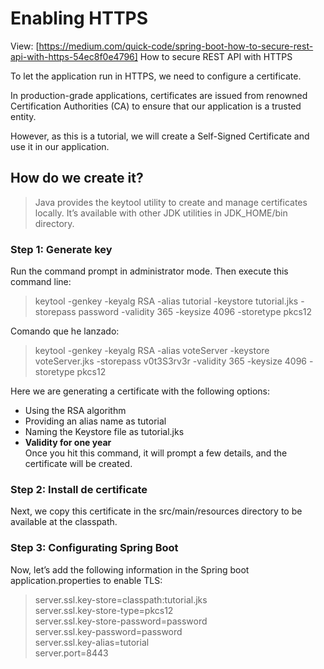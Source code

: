 # Enabling HTTPS
View: [https://medium.com/quick-code/spring-boot-how-to-secure-rest-api-with-https-54ec8f0e4796]  How to secure REST API with HTTPS

To let the application run in HTTPS, we need to configure a certificate.

In production-grade applications, certificates are issued from renowned Certification Authorities (CA) to ensure that our application is a trusted entity.

However, as this is a tutorial, we will create a Self-Signed Certificate and use it in our application.

## How do we create it?
> Java provides the keytool utility to create and manage certificates locally. It’s available with other JDK utilities in JDK_HOME/bin directory.

### Step 1: Generate key  
Run the command prompt in administrator mode. Then execute this command line:

> keytool -genkey -keyalg RSA -alias tutorial -keystore tutorial.jks -storepass password -validity 365 -keysize 4096 -storetype pkcs12  

Comando que he lanzado:
> keytool -genkey -keyalg RSA -alias voteServer -keystore voteServer.jks -storepass v0t3S3rv3r -validity 365 -keysize 4096 -storetype pkcs12  

Here we are generating a certificate with the following options:

- Using the RSA algorithm
- Providing an alias name as tutorial
- Naming the Keystore file as tutorial.jks
- **Validity for one year**  
Once you hit this command, it will prompt a few details, and the certificate will be created.

### Step 2: Install de certificate  
Next, we copy this certificate in the src/main/resources directory to be available at the classpath.

### Step 3: Configurating Spring Boot  
Now, let’s add the following information in the Spring boot application.properties to enable TLS:

> server.ssl.key-store=classpath:tutorial.jks  
> server.ssl.key-store-type=pkcs12  
> server.ssl.key-store-password=password  
> server.ssl.key-password=password  
> server.ssl.key-alias=tutorial  
> server.port=8443  